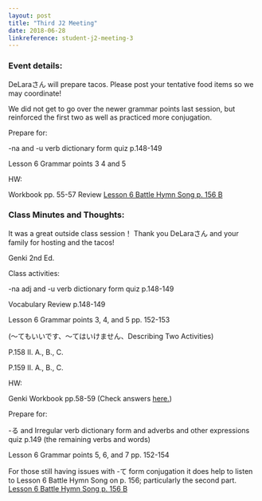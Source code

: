 ```yaml
---
layout: post
title: "Third J2 Meeting"
date: 2018-06-28
linkreference: student-j2-meeting-3
---
```


### Event details:

DeLaraさん will prepare tacos. Please post your tentative food items so we may coordinate!

We did not get to go over the newer grammar points last session, but reinforced the first two as well as practiced more conjugation.

Prepare for:

-na and -u verb dictionary form quiz p.148-149

Lesson 6 Grammar points 3 4 and 5


HW:

Workbook pp. 55-57
Review [Lesson 6 Battle Hymn Song p. 156 B](https://www.youtube.com/watch?v=-s0ZRSpZMWI)

### Class Minutes and Thoughts:

It was a great outside class session！  Thank you DeLaraさん and your family for hosting and the tacos!


Genki 2nd Ed. 

Class activities:

-na adj and -u verb dictionary form quiz p.148-149

Vocabulary Review p.148-149

Lesson 6 Grammar points 3, 4, and 5 pp. 152-153

(～てもいいです、～てはいけません、Describing Two Activities)

P.158 II. A., B., C.

P.159 II. A., B., C.

HW:

Genki Workbook pp.58-59 (Check answers [here.](https://trantom.github.io/sawada-sensei-no-ato/assets/files/genki-workbook-p58-59-answers.pdf))

Prepare for:

-る and Irregular verb dictionary form and adverbs and other expressions quiz p.149 (the remaining verbs and words)

Lesson 6 Grammar points 5, 6, and 7 pp. 152-154

For those still having issues with -て form conjugation it does help to listen to Lesson 6 Battle Hymn Song on p. 156; particularly the second part.
[Lesson 6 Battle Hymn Song p. 156 B](https://www.youtube.com/watch?v=-s0ZRSpZMWI)

